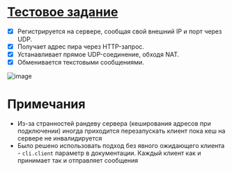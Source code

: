 # [Тестовое задание](https://gitverse.ru/sb-rs/cource/content/master/assignments/udp-hole.md)

- [x] Регистрируется на сервере, сообщая свой внешний IP и порт через UDP.
- [x] Получает адрес пира через HTTP-запрос.
- [x] Устанавливает прямое UDP-соединение, обходя NAT.
- [x] Обменивается текстовыми сообщениями.

![image](https://github.com/user-attachments/assets/81e87189-78e3-447d-be86-1bbeb1aa7852)

# Примечания

* Из-за странностей рандеву сервера (кеширования адресов при подключении) иногда приходится перезапускать клиент пока кеш на сервере не инвалидируется
* Было решено использовать подход без явного ожидающего клиента - `cli.client` параметр в документации. Каждый клиент как и принимает так и отправляет сообщения 

